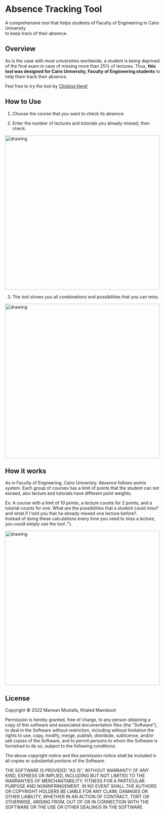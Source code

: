 
# Absence Tracking Tool
A comprehensive tool that helps students of Faculty of Engineering in Cairo University  
to keep track of their absence.

## Overview 
As is the case with most universities worldwide, a student is being
deprived of the final exam in case of missing more than 25% of 
lectures. Thus, **this tool was designed for Cairo University,
Faculty of Engineering students** to help them track their 
absence.

Feel free to try the tool by [Clicking Here!](https://chs-absence.vercel.app/)

## How to Use
1. Choose the course that you want to check its absence.

2. Enter the number of lectures and tutorials you already missed, then check.

<img src="https://i.ibb.co/Gsy5HTr/image.png/" alt="drawing" width="500"/>


3. The tool shows you all combinations and possibilities that you can miss.

<img src="https://i.ibb.co/LkR6yf8/image.png/" alt="drawing" width="500"/>

## How it works 
As in Faculty of Engneering, Cairo Univeristy. Absence follows points system. Each group of courses has a limit of points that the student can not exceed, also lecture and tutorials have different point weights.

Ex: A course with a limit of 10 points, a lecture counts for 2 points, and a tutorial counts for one. What are the possibilities that a student could miss? and what if I told you that he already missed one lecture before?. \
Instead of doing these calculations every time you need to miss a lecture, you could simply use the tool :").

<img src="https://i.ibb.co/tPB5MTX/absence-tracking-site-flowchart.png" alt="drawing" width="500"/>

## License 

Copyright &copy; 2022  Marwan Mostafa, Khaled Mamdouh

Permission is hereby granted, free of charge, to any person obtaining a copy of this software and associated documentation files (the "Software"), to deal in the Software without restriction, including without limitation the rights to use, copy, modify, merge, publish, distribute, sublicense, and/or sell copies of the Software, and to permit persons to whom the Software is furnished to do so, subject to the following conditions:

The above copyright notice and this permission notice shall be included in all copies or substantial portions of the Software.

THE SOFTWARE IS PROVIDED "AS IS", WITHOUT WARRANTY OF ANY KIND, EXPRESS OR IMPLIED, INCLUDING BUT NOT LIMITED TO THE WARRANTIES OF MERCHANTABILITY, FITNESS FOR A PARTICULAR PURPOSE AND NONINFRINGEMENT. IN NO EVENT SHALL THE AUTHORS OR COPYRIGHT HOLDERS BE LIABLE FOR ANY CLAIM, DAMAGES OR OTHER LIABILITY, WHETHER IN AN ACTION OF CONTRACT, TORT OR OTHERWISE, ARISING FROM, OUT OF OR IN CONNECTION WITH THE SOFTWARE OR THE USE OR OTHER DEALINGS IN THE SOFTWARE.


